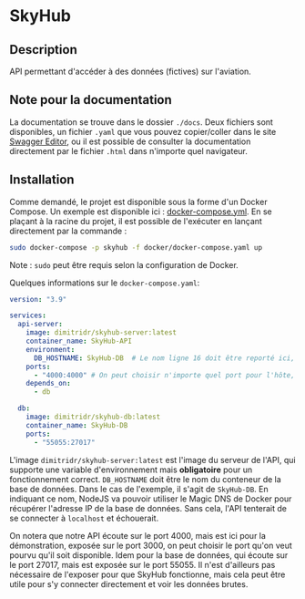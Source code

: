 # SkyHub
## Description
API permettant d'accéder à des données (fictives) sur l'aviation.

## Note pour la documentation
La documentation se trouve dans le dossier `./docs`. Deux fichiers sont disponibles,
un fichier `.yaml` que vous pouvez copier/coller dans le site [Swagger Editor](https://editor.swagger.io/), ou
il est possible de consulter la documentation directement par le fichier `.html` dans n'importe quel navigateur.

## Installation

Comme demandé, le projet est disponible sous la forme d'un Docker Compose.
Un exemple est disponible ici : [docker-compose.yml](docker/docker-compose.yaml).
En se plaçant à la racine du projet, il est possible de l'exécuter en lançant directement par la commande :

```bash
sudo docker-compose -p skyhub -f docker/docker-compose.yaml up
```

Note : `sudo` peut être requis selon la configuration de Docker.

Quelques informations sur le `docker-compose.yaml`:

```yaml
version: "3.9"

services:
  api-server:
    image: dimitridr/skyhub-server:latest
    container_name: SkyHub-API
    environment:
      DB_HOSTNAME: SkyHub-DB  # Le nom ligne 16 doit être reporté ici, autrement notre conteneur ne sait pas l'adresse IP de notre base de données
    ports:
      - "4000:4000" # On peut choisir n'importe quel port pour l'hôte, mais Postman a été configuré pour le port 4000
    depends_on:
      - db

  db:
    image: dimitridr/skyhub-db:latest
    container_name: SkyHub-DB
    ports:
      - "55055:27017"
```

L'image `dimitridr/skyhub-server:latest` est l'image du serveur de l'API, qui supporte une variable d'environnement mais
**obligatoire** pour un fonctionnement correct. `DB_HOSTNAME` doit être le nom du conteneur de la base de données. Dans le
cas de l'exemple, il s'agit de `SkyHub-DB`. En indiquant ce nom, NodeJS va pouvoir utiliser le Magic DNS de Docker pour
récupérer l'adresse IP de la base de données. Sans cela, l'API tenterait de se connecter à `localhost` et échouerait.

On notera que notre API écoute sur le port 4000, mais est ici pour la démonstration, exposée sur le port 3000, on peut
choisir le port qu'on veut pourvu qu'il soit disponible. Idem pour la base de données, qui écoute sur le port 27017,
mais
est exposée sur le port 55055. Il n'est d'ailleurs pas nécessaire de l'exposer pour que SkyHub fonctionne, mais cela
peut être utile pour s'y connecter directement et voir les données brutes.